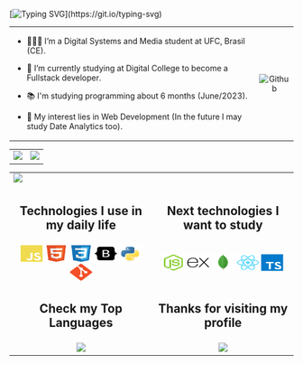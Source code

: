 [![Typing SVG](https://readme-typing-svg.herokuapp.com/?color=00AEFF&size=52&center=true&vCenter=true&width=1000&lines=HELLO!👋;My+name+is+Gustavo;I'm+17+years+old;)](https://git.io/typing-svg)

<table>
  <tr>
    <td>
      
- 👨🏽‍💻 I’m a Digital Systems and Media student at UFC, Brasil (CE).

- 🌱 I’m currently studying at Digital College to become a Fullstack developer.

- 📚 I'm studying programming about 6 months (June/2023).

- 🤔 My interest lies in Web Development (In the future I may study Date Analytics too).
 
    </td>
    <td align="center">
      <img width="70%" alt="Github" src="https://camo.githubusercontent.com/bb27b9c1df90df738e91a54665d3adb08f60583fad2f266ffbde14508e6dc918/68747470733a2f2f692e70696e696d672e636f6d2f6f726967696e616c732f65342f32362f37302f65343236373032656466383734623138316163656431653266613563366364652e676966" />
    </td>
  </tr>
</table>

<table>
  <tr>
    <td>
      <img src="https://github-readme-stats-sigma-five.vercel.app/api?username=Gustavonn07&show_icons=true&include_all_commits=true&count_private=true&hide_border=true&theme=algolia" />
    </td>
    <td>
      <img src="https://github-readme-streak-stats.herokuapp.com?user=Gustavonn07&theme=algolia&hide_border=true" />
    </td>
  </tr>
</table>

<table>
  <tr>
    <td colspan="2">
      <img src="https://github-readme-activity-graph.vercel.app/graph?username=Gustavonn07&theme=react-dark&hide_border=true" />
    </td>
  </tr>
  <tr align='center'>
    <td>
       <h2>Technologies I use in my daily life</h2>
    </td>
    <td>
      <h2>Next technologies I want to study</h2>
    </td>
  </tr>
  
  <tr align='center'>
    <td>
      <img alt="Gustavo-JS" height="30" width="40" src="https://raw.githubusercontent.com/devicons/devicon/master/icons/javascript/javascript-plain.svg">
      <img alt="Gustavo-HTML" height="30" width="40" src="https://raw.githubusercontent.com/devicons/devicon/master/icons/html5/html5-original.svg">
      <img alt="Gustavo-CSS" height="30" width="40" src="https://raw.githubusercontent.com/devicons/devicon/master/icons/css3/css3-original.svg">
      <img alt="Gustavo-BOOTSTRAP" height="30" width="40" src="https://raw.githubusercontent.com/devicons/devicon/master/icons/bootstrap/bootstrap-plain.svg">
      <img alt="Gustavo-PYTHON" height="30" width="40" src="https://raw.githubusercontent.com/devicons/devicon/master/icons/python/python-original.svg">
      <img alt="Gustavo-GIT" height="30" width="40" src="https://raw.githubusercontent.com/devicons/devicon/master/icons/git/git-original.svg">
    </td>
    <td>
      <img alt="Gustavo-NODEJS" height="30" width="40" src="https://raw.githubusercontent.com/devicons/devicon/master/icons/nodejs/nodejs-original.svg">
      <img alt="Gustavo-EXPRESS" height="30" width="40" src="https://raw.githubusercontent.com/devicons/devicon/master/icons/express/express-original.svg">
      <img alt="Gustavo-MONGODB" height="30" width="40" src="https://raw.githubusercontent.com/devicons/devicon/master/icons/mongodb/mongodb-original.svg">
      <img alt="Gustavo-REACTJS" height="30" width="40" src="https://raw.githubusercontent.com/devicons/devicon/master/icons/react/react-original.svg">
      <img alt="Gustavo-TYPESCRIPT" height="30" width="40" src="https://raw.githubusercontent.com/devicons/devicon/master/icons/typescript/typescript-original.svg">
    </td>
  </tr>
  
  <tr align='center'>
    <td><h2>Check my Top Languages</h2></td>
    <td><h2>Thanks for visiting my profile</h2></td>
  </tr>
  
  <tr align='center'>
    <td>
       <img  height="100%" src="https://github-readme-stats-sigma-five.vercel.app/api/top-langs/?username=Gustavonn07&layout=compact&langs_count=6&theme=algolia"/>
    </td>
     <td>
    <img src="https://profile-counter.glitch.me/Gustavonn07/count.svg">
    </td>
  </tr>
  
</table>
